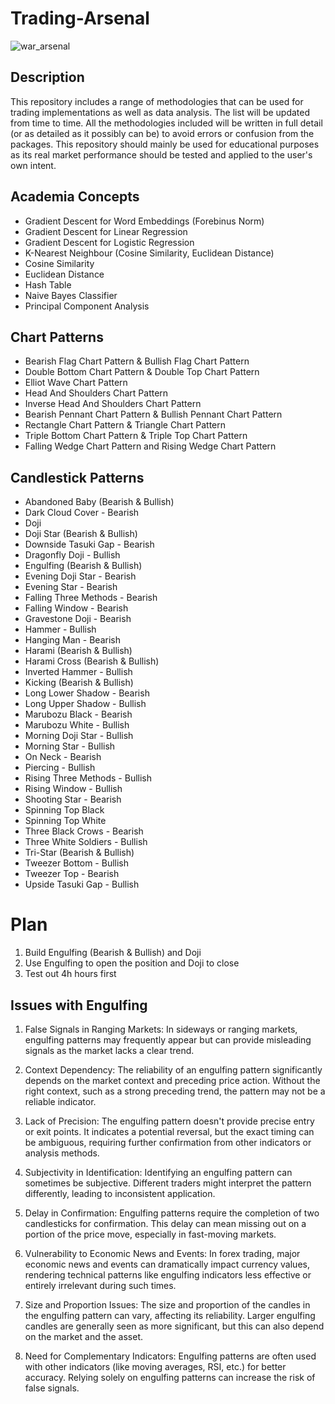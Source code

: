 # Trading-Arsenal

![war_arsenal](https://api.army.mil/e2/c/images/2017/06/02/480322/original.jpg)

## Description
This repository includes a range of methodologies that can be used for trading implementations as well as data analysis. The list will be updated from time to time. 
All the methodologies included will be written in full detail (or as detailed as it possibly can be) to avoid errors or confusion from the packages.
This repository should mainly be used for educational purposes as its real market performance should be tested and applied to the user's own intent.

## Academia Concepts
- Gradient Descent for Word Embeddings (Forebinus Norm)
- Gradient Descent for Linear Regression
- Gradient Descent for Logistic Regression
- K-Nearest Neighbour (Cosine Similarity, Euclidean Distance)
- Cosine Similarity
- Euclidean Distance
- Hash Table
- Naive Bayes Classifier
- Principal Component Analysis

## Chart Patterns
- Bearish Flag Chart Pattern & Bullish Flag Chart Pattern
- Double Bottom Chart Pattern & Double Top Chart Pattern
- Elliot Wave Chart Pattern
- Head And Shoulders Chart Pattern
- Inverse Head And Shoulders Chart Pattern
- Bearish Pennant Chart Pattern & Bullish Pennant Chart Pattern
- Rectangle Chart Pattern & Triangle Chart Pattern
- Triple Bottom Chart Pattern & Triple Top Chart Pattern
- Falling Wedge Chart Pattern and Rising Wedge Chart Pattern

## Candlestick Patterns
- Abandoned Baby (Bearish & Bullish)
- Dark Cloud Cover - Bearish
- Doji
- Doji Star (Bearish & Bullish)
- Downside Tasuki Gap - Bearish
- Dragonfly Doji - Bullish
- Engulfing (Bearish & Bullish)
- Evening Doji Star - Bearish
- Evening Star - Bearish
- Falling Three Methods - Bearish
- Falling Window - Bearish
- Gravestone Doji - Bearish
- Hammer - Bullish
- Hanging Man - Bearish
- Harami (Bearish & Bullish)
- Harami Cross (Bearish & Bullish)
- Inverted Hammer - Bullish
- Kicking (Bearish & Bullish)
- Long Lower Shadow - Bearish
- Long Upper Shadow - Bullish
- Marubozu Black - Bearish
- Marubozu White - Bullish
- Morning Doji Star - Bullish
- Morning Star - Bullish
- On Neck - Bearish
- Piercing - Bullish
- Rising Three Methods - Bullish
- Rising Window - Bullish
- Shooting Star - Bearish
- Spinning Top Black
- Spinning Top White
- Three Black Crows - Bearish
- Three White Soldiers - Bullish
- Tri-Star (Bearish & Bullish)
- Tweezer Bottom - Bullish
- Tweezer Top - Bearish
- Upside Tasuki Gap - Bullish

# Plan
1. Build Engulfing (Bearish & Bullish) and Doji
2. Use Engulfing to open the position and Doji to close
3. Test out 4h hours first

## Issues with Engulfing 
1. False Signals in Ranging Markets: In sideways or ranging markets, engulfing patterns may frequently appear but can provide misleading signals as the market lacks a clear trend.

2. Context Dependency: The reliability of an engulfing pattern significantly depends on the market context and preceding price action. Without the right context, such as a strong preceding trend, the pattern may not be a reliable indicator.

3. Lack of Precision: The engulfing pattern doesn't provide precise entry or exit points. It indicates a potential reversal, but the exact timing can be ambiguous, requiring further confirmation from other indicators or analysis methods.

4. Subjectivity in Identification: Identifying an engulfing pattern can sometimes be subjective. Different traders might interpret the pattern differently, leading to inconsistent application.

5. Delay in Confirmation: Engulfing patterns require the completion of two candlesticks for confirmation. This delay can mean missing out on a portion of the price move, especially in fast-moving markets.

6. Vulnerability to Economic News and Events: In forex trading, major economic news and events can dramatically impact currency values, rendering technical patterns like engulfing indicators less effective or entirely irrelevant during such times.

7. Size and Proportion Issues: The size and proportion of the candles in the engulfing pattern can vary, affecting its reliability. Larger engulfing candles are generally seen as more significant, but this can also depend on the market and the asset.

8. Need for Complementary Indicators: Engulfing patterns are often used with other indicators (like moving averages, RSI, etc.) for better accuracy. Relying solely on engulfing patterns can increase the risk of false signals.
